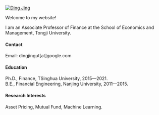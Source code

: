 

[![Ding Jing](https://img.shields.io/badge/Jing_Ding-Google_Scholar-blue)](https://scholar.google.com/citations?user=9A-3recAAAAJ&hl=en)

Welcome to my website!

I am an Associate Professor of Finance at the School of Economics and Management, Tongji University.

#### Contact

Email: dingjingut[at]google.com

#### Education
Ph.D., Finance, TSinghua University, 2015—2021.\
B.E., Financial Engineering, Nanjing University, 2011—2015.

#### Research Interests
Asset Pricing, Mutual Fund, Machine Learning.

